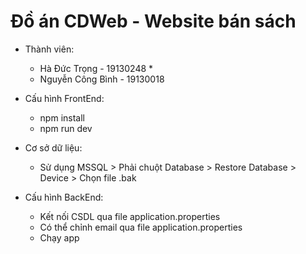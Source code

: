 # Đồ án CDWeb - Website bán sách 

- Thành viên:
  + Hà Đức Trọng - 19130248 *
  + Nguyễn Công Bình - 19130018
  
- Cấu hình FrontEnd: 
  + npm install
  + npm run dev

- Cơ sở dữ liệu:
  + Sử dụng MSSQL > Phải chuột Database > Restore Database > Device > Chọn file .bak

- Cấu hình BackEnd:
  + Kết nối CSDL qua file application.properties
  + Có thể chỉnh email qua file application.properties
  + Chạy app
